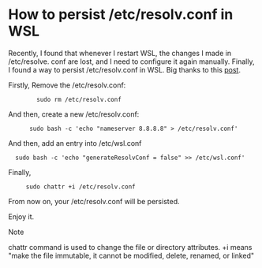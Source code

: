 # How to persist /etc/resolv.conf in WSL

Recently, I found that whenever I restart WSL, the changes I made in /etc/resolve. conf are lost, and I need to configure it again manually. Finally, I found a way to persist /etc/resolv.conf in WSL. Big thanks to this [post](https://github.com/microsoft/WSL/issues/5420).

Firstly, Remove the /etc/resolv.conf:     

            sudo rm /etc/resolv.conf

And then, create a new /etc/resolv.conf:

          sudo bash -c 'echo "nameserver 8.8.8.8" > /etc/resolv.conf'

And then, add an entry into /etc/wsl.conf

      sudo bash -c 'echo "generateResolvConf = false" >> /etc/wsl.conf'

Finally, 

         sudo chattr +i /etc/resolv.conf

From now on, your /etc/resolv.conf will be persisted.

Enjoy it.


> [!NOTE]
> chattr command is used to change the file or directory attributes. +i means "make the file immutable, it cannot be modified, delete, renamed, or linked"
